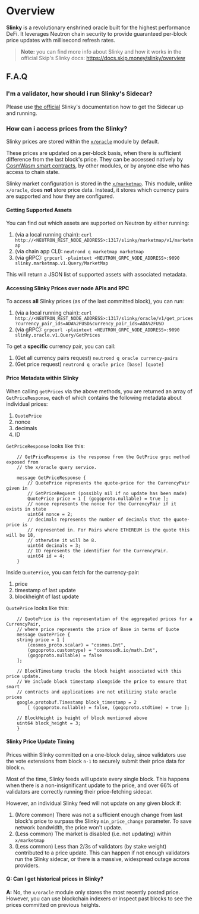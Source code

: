# Overview

**Slinky** is a revolutionary enshrined oracle built for the highest performance DeFi. It leverages Neutron chain security to provide guaranteed per-block price updates with millisecond refresh rates.

> **Note:** you can find more info about Slinky and how it works in the official Skip's Slinky docs: https://docs.skip.money/slinky/overview

## F.A.Q

### I'm a validator, how should i run Slinky's Sidecar?

Please use [the official](https://docs.skip.build/connect/validators/quickstart) Slinky's documentation how to get the Sidecar up and running.

### How can i access prices from the Slinky?
Slinky prices are stored within the [`x/oracle`](https://github.com/skip-mev/slinky/tree/main/x/oracle) module by default.

These prices are updated on a per-block basis, when there is sufficient difference from the last block's price. They can be accessed natively by [CosmWasm smart contracts](TODO:link_to_the_tutorials), by other modules, or by anyone else who has access to chain state.

Slinky market configuration is stored in the [`x/marketmap`](https://github.com/skip-mev/slinky/tree/main/x/marketmap). This module, unlike `x/oracle`, does **not** store price data. Instead, it stores which currency pairs are supported and how they are configured.

#### Getting Supported Assets

You can find out which assets are supported on Neutron by either running:

1. (via a local running chain): `curl http://<NEUTRON_REST_NODE_ADDRESS>:1317/slinky/marketmap/v1/marketmap`
2. (via chain app CLI): `neutrond q marketmap marketmap`
3. (via gRPC): `grpcurl -plaintext <NEUTRON_GRPC_NODE_ADDRESS>:9090 slinky.marketmap.v1.Query/MarketMap`

This will return a JSON list of supported assets with associated metadata.

#### Accessing Slinky Prices over node APIs and RPC

To access **all** Slinky prices (as of the last committed block), you can run:

1. (via a local running chain): `curl http://<NEUTRON_REST_NODE_ADDRESS>:1317/slinky/oracle/v1/get_prices?currency_pair_ids=ADA%2FUSD&currency_pair_ids=ADA%2FUSD`
2. (via gRPC): `grpcurl -plaintext <NEUTRON_GRPC_NODE_ADDRESS>:9090 slinky.oracle.v1.Query/GetPrices`

To get a **specific** currency pair, you can call:

1. (Get all currency pairs request) `neutrond q oracle currency-pairs`
2. (Get price request) `neutrond q oracle price [base] [quote]`

#### Price Metadata within Slinky

When calling `getPrices` via the above methods, you are returned an array of `GetPriceResponse`, each of which contains the following metadata about individual prices:

1. `QuotePrice`
2. nonce
3. decimals
4. ID

`GetPriceResponse` looks like this:

```
    // GetPriceResponse is the response from the GetPrice grpc method exposed from
    // the x/oracle query service.

    message GetPriceResponse {
        // QuotePrice represents the quote-price for the CurrencyPair given in
        // GetPriceRequest (possibly nil if no update has been made)
        QuotePrice price = 1 [ (gogoproto.nullable) = true ];
        // nonce represents the nonce for the CurrencyPair if it exists in state
        uint64 nonce = 2;
        // decimals represents the number of decimals that the quote-price is
        // represented in. For Pairs where ETHEREUM is the quote this will be 18,
        // otherwise it will be 8.
        uint64 decimals = 3;
        // ID represents the identifier for the CurrencyPair.
        uint64 id = 4;
    }
```

Inside `QuotePrice`, you can fetch for the currency-pair:

1. price
2. timestamp of last update
3. blockheight of last update

`QuotePrice` looks like this:

```
    // QuotePrice is the representation of the aggregated prices for a CurrencyPair,
    // where price represents the price of Base in terms of Quote
    message QuotePrice {
    string price = 1 [
        (cosmos_proto.scalar) = "cosmos.Int",
        (gogoproto.customtype) = "cosmossdk.io/math.Int",
        (gogoproto.nullable) = false
    ];

    // BlockTimestamp tracks the block height associated with this price update.
    // We include block timestamp alongside the price to ensure that smart
    // contracts and applications are not utilizing stale oracle prices
    google.protobuf.Timestamp block_timestamp = 2
        [ (gogoproto.nullable) = false, (gogoproto.stdtime) = true ];

    // BlockHeight is height of block mentioned above
    uint64 block_height = 3;
    }
```

#### Slinky Price Update Timing

Prices within Slinky committed on a one-block delay, since validators use the vote extensions from block `n-1` to securely submit their price data for block `n`.

Most of the time, Slinky feeds will update every single block. This happens when there is a non-insignificant update to the price, and over 66% of validators are correctly running their price-fetching sidecar.

However, an individual Slinky feed will not update on any given block if:

1. (More common) There was not a sufficient enough change from last block's price to surpass the Slinky `min_price_change` parameter. To save network bandwidth, the price won't update.
2. (Less common) The market is disabled (i.e. not updating) within `x/marketmap`
3. (Less common) Less than 2/3s of validators (by stake weight) contributed to a price update. This can happen if not enough validators run the Slinky sidecar, or there is a massive, widespread outage across providers.

#### Q: Can I get historical prices in Slinky?

**A:** No, the `x/oracle` module only stores the most recently posted price. However, you can use blockchain indexers or inspect past blocks to see the prices committed on previous heights.
